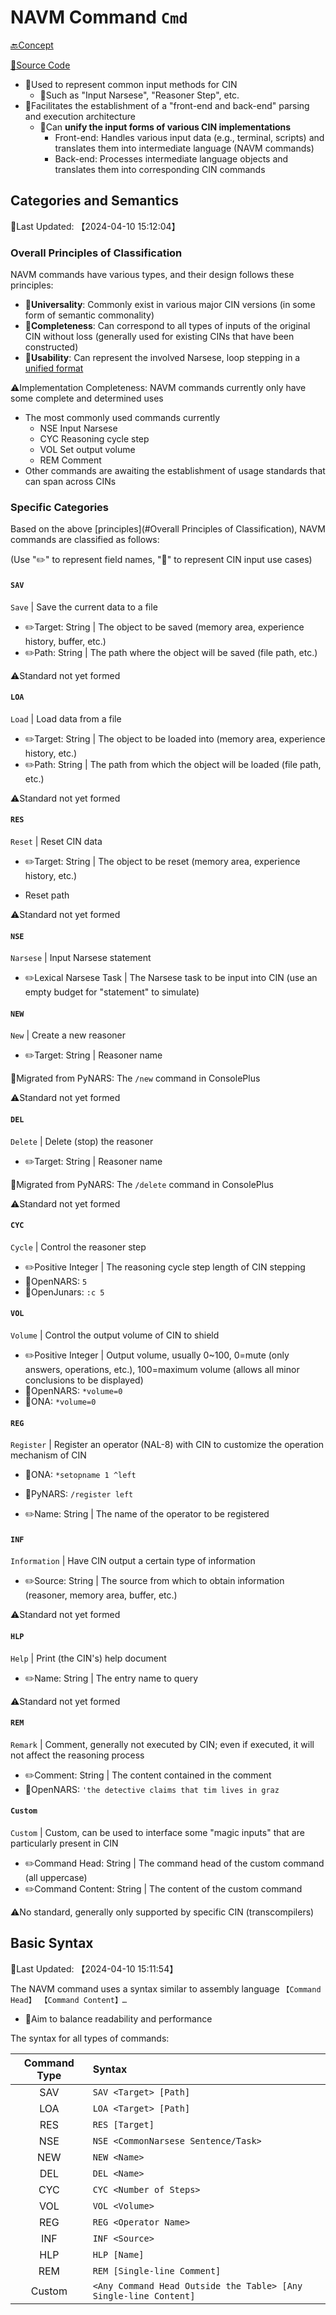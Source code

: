 # NAVM Command `Cmd`

[🔙Concept](./doc.md)

[📃Source Code](./../../../src/cmd/mod.rs)

- 🎯Used to represent common input methods for CIN
  - 📄Such as "Input Narsese", "Reasoner Step", etc.
- 🎯Facilitates the establishment of a "front-end and back-end" parsing and execution architecture
  - 📌Can **unify the input forms of various CIN implementations**
    - Front-end: Handles various input data (e.g., terminal, scripts) and translates them into intermediate language (NAVM commands)
    - Back-end: Processes intermediate language objects and translates them into corresponding CIN commands

## Categories and Semantics

📍Last Updated: 【2024-04-10 15:12:04】

### Overall Principles of Classification

NAVM commands have various types, and their design follows these principles:

- 📌**Universality**: Commonly exist in various major CIN versions (in some form of semantic commonality)
- 📌**Completeness**: Can correspond to all types of inputs of the original CIN without loss (generally used for existing CINs that have been constructed)
- 📌**Usability**: Can represent the involved Narsese, loop stepping in a [unified format](./common_narsese.md)

⚠️Implementation Completeness: NAVM commands currently only have some complete and determined uses

- The most commonly used commands currently
  - NSE Input Narsese
  - CYC Reasoning cycle step
  - VOL Set output volume
  - REM Comment
- Other commands are awaiting the establishment of usage standards that can span across CINs

### Specific Categories

Based on the above [principles](#Overall Principles of Classification), NAVM commands are classified as follows:

(Use "✏️" to represent field names, "📄" to represent CIN input use cases)

#### **`SAV`**

`Save` | Save the current data to a file

- ✏️Target: String | The object to be saved (memory area, experience history, buffer, etc.)
- ✏️Path: String | The path where the object will be saved (file path, etc.)

⚠️Standard not yet formed

#### **`LOA`**

`Load` | Load data from a file

- ✏️Target: String | The object to be loaded into (memory area, experience history, etc.)
- ✏️Path: String | The path from which the object will be loaded (file path, etc.)

⚠️Standard not yet formed

#### **`RES`**

`Reset` | Reset CIN data

- ✏️Target: String | The object to be reset (memory area, experience history, etc.)

- Reset path

⚠️Standard not yet formed

#### **`NSE`**

`Narsese` | Input Narsese statement

- ✏️Lexical Narsese Task | The Narsese task to be input into CIN (use an empty budget for "statement" to simulate)

#### **`NEW`**

`New` | Create a new reasoner

- ✏️Target: String | Reasoner name

📄Migrated from PyNARS: The `/new` command in ConsolePlus

⚠️Standard not yet formed

#### **`DEL`**

`Delete` | Delete (stop) the reasoner

- ✏️Target: String | Reasoner name

📄Migrated from PyNARS: The `/delete` command in ConsolePlus

⚠️Standard not yet formed

#### **`CYC`**

`Cycle` | Control the reasoner step

- ✏️Positive Integer | The reasoning cycle step length of CIN stepping
- 📄OpenNARS: `5`
- 📄OpenJunars: `:c 5`

#### **`VOL`**

`Volume` | Control the output volume of CIN to shield

- ✏️Positive Integer | Output volume, usually 0~100, 0=mute (only answers, operations, etc.), 100=maximum volume (allows all minor conclusions to be displayed)
- 📄OpenNARS: `*volume=0`
- 📄ONA: `*volume=0`

#### **`REG`**

`Register` | Register an operator (NAL-8) with CIN to customize the operation mechanism of CIN

- 📄ONA: `*setopname 1 ^left`
- 📄PyNARS: `/register left`

- ✏️Name: String | The name of the operator to be registered

#### **`INF`**

`Information` | Have CIN output a certain type of information

- ✏️Source: String | The source from which to obtain information (reasoner, memory area, buffer, etc.)

⚠️Standard not yet formed

#### **`HLP`**

`Help` | Print (the CIN's) help document

- ✏️Name: String | The entry name to query

⚠️Standard not yet formed

#### **`REM`**

`Remark` | Comment, generally not executed by CIN; even if executed, it will not affect the reasoning process

- ✏️Comment: String | The content contained in the comment
- 📄OpenNARS: `'the detective claims that tim lives in graz`

#### **`Custom`**

`Custom` | Custom, can be used to interface some "magic inputs" that are particularly present in CIN

- ✏️Command Head: String | The command head of the custom command (all uppercase)
- ✏️Command Content: String | The content of the custom command

⚠️No standard, generally only supported by specific CIN (transcompilers)

## Basic Syntax

📍Last Updated: 【2024-04-10 15:11:54】

The NAVM command uses a syntax similar to assembly language `【Command Head】 【Command Content】…`

- 🎯Aim to balance readability and performance

The syntax for all types of commands:

|Command Type|Syntax|
|:-:|:--|
|SAV|`SAV <Target> [Path]`|
|LOA|`LOA <Target> [Path]`|
|RES|`RES [Target]`|
|NSE|`NSE <CommonNarsese Sentence/Task>`|
|NEW|`NEW <Name>`|
|DEL|`DEL <Name>`|
|CYC|`CYC <Number of Steps>`|
|VOL|`VOL <Volume>`|
|REG|`REG <Operator Name>`|
|INF|`INF <Source>`|
|HLP|`HLP [Name]`|
|REM|`REM [Single-line Comment]`|
|Custom|`<Any Command Head Outside the Table> [Any Single-line Content]`|
